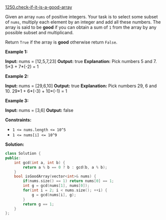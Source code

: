 [1250.check-if-it-is-a-good-array](https://leetcode.com/problems/check-if-it-is-a-good-array/)  

Given an array `nums` of positive integers. Your task is to select some subset of `nums`, multiply each element by an integer and add all these numbers. The array is said to be **good** if you can obtain a sum of `1` from the array by any possible subset and multiplicand.

Return `True` if the array is **good** otherwise return `False`.

**Example 1:**

**Input:** nums = \[12,5,7,23\]
**Output:** true
**Explanation:** Pick numbers 5 and 7.
5\*3 + 7\*(-2) = 1

**Example 2:**

**Input:** nums = \[29,6,10\]
**Output:** true
**Explanation:** Pick numbers 29, 6 and 10.
29\*1 + 6\*(-3) + 10\*(-1) = 1

**Example 3:**

**Input:** nums = \[3,6\]
**Output:** false

**Constraints:**

*   `1 <= nums.length <= 10^5`
*   `1 <= nums[i] <= 10^9`  



**Solution:**  

```cpp
class Solution {
public:
    int gcd(int a, int b) {
        return a % b == 0 ? b : gcd(b, a % b);
    }
    bool isGoodArray(vector<int>& nums) {
        if(nums.size() == 1) return nums[0] == 1;
        int g = gcd(nums[1], nums[0]);
        for(int i = 2; i < nums.size(); ++i) {
            g = gcd(nums[i], g);
        }
        return g == 1;
    }
};
```
      